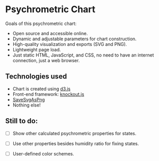# Psychrometric Chart

Goals of this psychrometric chart:

- Open source and accessible online.
- Dynamic and adjustable parameters for chart construction.
- High-quality visualization and exports (SVG and PNG).
- Lightweight page load.
- Just static HTML, JavaScript, and CSS, no need to have an internet
  connection, just a web browser.

## Technologies used

* Chart is created using [d3.js](https://d3js.org/)
* Front-end framework: [knockout.js](https://knockoutjs.com)
* [SaveSvgAsPng](https://github.com/exupero/saveSvgAsPng)
* Nothing else!

## Still to do:

- [ ] Show other calculated psychrometric properties for states.
- [ ] Use other properties besides humidity ratio for fixing states.
- [ ] User-defined color schemes.

